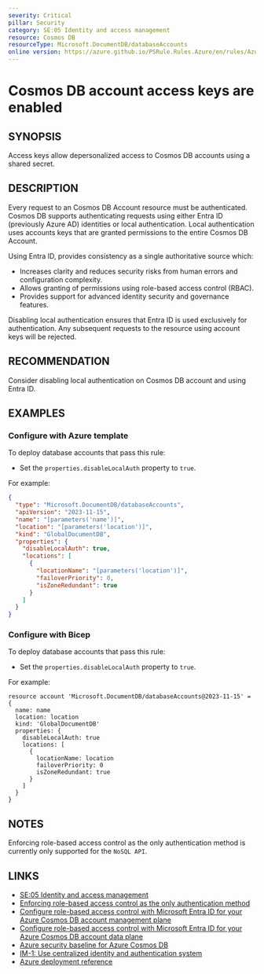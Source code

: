 ```yaml
---
severity: Critical
pillar: Security
category: SE:05 Identity and access management
resource: Cosmos DB
resourceType: Microsoft.DocumentDB/databaseAccounts
online version: https://azure.github.io/PSRule.Rules.Azure/en/rules/Azure.Cosmos.DisableLocalAuth/
---
```


# Cosmos DB account access keys are enabled

## SYNOPSIS

Access keys allow depersonalized access to Cosmos DB accounts using a shared secret.

## DESCRIPTION

Every request to an Cosmos DB Account resource must be authenticated.
Cosmos DB supports authenticating requests using either Entra ID (previously Azure AD) identities or local authentication.
Local authentication uses accounts keys that are granted permissions to the entire Cosmos DB Account.

Using Entra ID, provides consistency as a single authoritative source which:

- Increases clarity and reduces security risks from human errors and configuration complexity.
- Allows granting of permissions using role-based access control (RBAC).
- Provides support for advanced identity security and governance features.

Disabling local authentication ensures that Entra ID is used exclusively for authentication.
Any subsequent requests to the resource using account keys will be rejected.

## RECOMMENDATION

Consider disabling local authentication on Cosmos DB account and using Entra ID.

## EXAMPLES

### Configure with Azure template

To deploy database accounts that pass this rule:

- Set the `properties.disableLocalAuth` property to `true`.

For example:

```json
{
  "type": "Microsoft.DocumentDB/databaseAccounts",
  "apiVersion": "2023-11-15",
  "name": "[parameters('name')]",
  "location": "[parameters('location')]",
  "kind": "GlobalDocumentDB",
  "properties": {
    "disableLocalAuth": true,
    "locations": [
      {
        "locationName": "[parameters('location')]",
        "failoverPriority": 0,
        "isZoneRedundant": true
      }
    ]
  }
}
```

### Configure with Bicep

To deploy database accounts that pass this rule:

- Set the `properties.disableLocalAuth` property to `true`.

For example:

```bicep
resource account 'Microsoft.DocumentDB/databaseAccounts@2023-11-15' = {
  name: name
  location: location
  kind: 'GlobalDocumentDB'
  properties: {
    disableLocalAuth: true
    locations: [
      {
        locationName: location
        failoverPriority: 0
        isZoneRedundant: true
      }
    ]
  }
}
```

## NOTES

Enforcing role-based access control as the only authentication method is currently only supported for the `NoSQL API`.

## LINKS

- [SE:05 Identity and access management](https://learn.microsoft.com/azure/well-architected/security/design-identity-authentication)
- [Enforcing role-based access control as the only authentication method](https://learn.microsoft.com/azure/cosmos-db/how-to-setup-rbac#disable-local-auth)
- [Configure role-based access control with Microsoft Entra ID for your Azure Cosmos DB account management plane](https://learn.microsoft.com/azure/cosmos-db/role-based-access-control)
- [Configure role-based access control with Microsoft Entra ID for your Azure Cosmos DB account data plane](https://learn.microsoft.com/azure/cosmos-db/how-to-setup-rbac)
- [Azure security baseline for Azure Cosmos DB](https://learn.microsoft.com/security/benchmark/azure/baselines/azure-cosmos-db-security-baseline)
- [IM-1: Use centralized identity and authentication system](https://learn.microsoft.com/security/benchmark/azure/baselines/azure-cosmos-db-security-baseline#im-1-use-centralized-identity-and-authentication-system)
- [Azure deployment reference](https://learn.microsoft.com/azure/templates/microsoft.documentdb/databaseaccounts)
